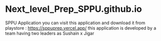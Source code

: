 # Next_level_Prep_SPPU.github.io
SPPU Application
you can visit this application and download it from playstore :  https://sppuprep.vercel.app/
this application is developed by a team having two leaders as 
Sushain
x
Jigar

